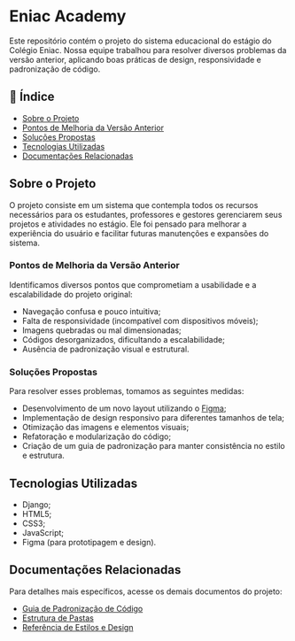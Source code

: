# Eniac Academy

Este repositório contém o projeto do sistema educacional do estágio do Colégio Eniac. Nossa equipe trabalhou para resolver diversos problemas da versão anterior, aplicando boas práticas de design, responsividade e padronização de código.

## 📌 Índice

- [Sobre o Projeto](#sobre-o-projeto)
- [Pontos de Melhoria da Versão Anterior](#️pontos-de-melhoria-da-versão-anterior)
- [Soluções Propostas](#soluções-propostas)
- [Tecnologias Utilizadas](#tecnologias-utilizadas)
- [Documentações Relacionadas](#documentações-relacionadas)

## Sobre o Projeto

O projeto consiste em um sistema que contempla todos os recursos necessários para os estudantes, professores e gestores gerenciarem seus projetos e atividades no estágio. Ele foi pensado para melhorar a experiência do usuário e facilitar futuras manutenções e expansões do sistema.

### Pontos de Melhoria da Versão Anterior

Identificamos diversos pontos que comprometiam a usabilidade e a escalabilidade do projeto original:

- Navegação confusa e pouco intuitiva;
- Falta de responsividade (incompatível com dispositivos móveis);
- Imagens quebradas ou mal dimensionadas;
- Códigos desorganizados, dificultando a escalabilidade;
- Ausência de padronização visual e estrutural.

### Soluções Propostas

Para resolver esses problemas, tomamos as seguintes medidas:

- Desenvolvimento de um novo layout utilizando o [Figma](https://www.figma.com/design/mvDXzi6gJPiA434dEtittX/ENIAC-Academy-%E2%80%A2-Interfaces-%E2%80%A2-P%C3%BAblico?node-id=0-1&t=qk2w0MRUJiLf70Pt-1);
- Implementação de design responsivo para diferentes tamanhos de tela;
- Otimização das imagens e elementos visuais;
- Refatoração e modularização do código;
- Criação de um guia de padronização para manter consistência no estilo e estrutura.

## Tecnologias Utilizadas

- Django;
- HTML5;
- CSS3;
- JavaScript;
- Figma (para prototipagem e design).

## Documentações Relacionadas

Para detalhes mais específicos, acesse os demais documentos do projeto:

- [Guia de Padronização de Código](./padronizacao.md)
- [Estrutura de Pastas](./estrutura.md)
- [Referência de Estilos e Design](./design/index.md)
